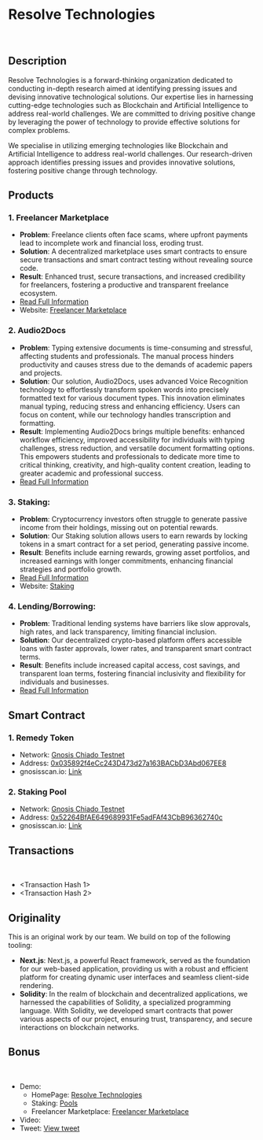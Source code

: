 # Resolve Technologies
 
## Description

Resolve Technologies is a forward-thinking organization dedicated to conducting in-depth research aimed at identifying pressing issues and devising innovative technological solutions. Our expertise lies in harnessing cutting-edge technologies such as Blockchain and Artificial Intelligence to address real-world challenges. We are committed to driving positive change by leveraging the power of technology to provide effective solutions for complex problems.

We specialise in utilizing emerging technologies like Blockchain and Artificial Intelligence to address real-world challenges. Our research-driven approach identifies pressing issues and provides innovative solutions, fostering positive change through technology.

## Products

### 1. Freelancer Marketplace

- **Problem**: Freelance clients often face scams, where upfront payments lead to incomplete work and financial loss, eroding trust.
- **Solution**: A decentralized marketplace uses smart contracts to ensure secure transactions and smart contract testing without revealing source code.
- **Result**: Enhanced trust, secure transactions, and increased credibility for freelancers, fostering a productive and transparent freelance ecosystem.
- [Read Full Information](FreelancerMarketplace.md)
- Website: [Freelancer Marketplace](https://freelance-kaiketsu.vercel.app/)

### 2. Audio2Docs

- **Problem**: Typing extensive documents is time-consuming and stressful, affecting students and professionals. The manual process hinders productivity and causes stress due to the demands of academic papers and projects.
- **Solution**: Our solution, Audio2Docs, uses advanced Voice Recognition technology to effortlessly transform spoken words into precisely formatted text for various document types. This innovation eliminates manual typing, reducing stress and enhancing efficiency. Users can focus on content, while our technology handles transcription and formatting.
- **Result**: Implementing Audio2Docs brings multiple benefits: enhanced workflow efficiency, improved accessibility for individuals with typing challenges, stress reduction, and versatile document formatting options. This empowers students and professionals to dedicate more time to critical thinking, creativity, and high-quality content creation, leading to greater academic and professional success.
- [Read Full Information](Audio2Docs.md)
 
### 3. Staking:
- **Problem**: Cryptocurrency investors often struggle to generate passive income from their holdings, missing out on potential rewards.
- **Solution**: Our Staking solution allows users to earn rewards by locking tokens in a smart contract for a set period, generating passive income.
- **Result**: Benefits include earning rewards, growing asset portfolios, and increased earnings with longer commitments, enhancing financial strategies and portfolio growth.
- [Read Full Information](Staking.md)
- Website: [Staking](https://kaiketsu.vercel.app/pools)

### 4. **Lending/Borrowing**:
- **Problem**: Traditional lending systems have barriers like slow approvals, high rates, and lack transparency, limiting financial inclusion.
- **Solution**: Our decentralized crypto-based platform offers accessible loans with faster approvals, lower rates, and transparent smart contract terms.
- **Result**: Benefits include increased capital access, cost savings, and transparent loan terms, fostering financial inclusivity and flexibility for individuals and businesses.
- [Read Full Information](Lending.md)

## Smart Contract

### 1. Remedy Token
- Network: [Gnosis Chiado Testnet](https://gnosis-chiado.blockscout.com/)
- Address: [0x035892f4eCc243D473d27a163BACbD3Abd067EE8](https://gnosis-chiado.blockscout.com/token/0x035892f4eCc243D473d27a163BACbD3Abd067EE8)
- gnosisscan.io: [Link](https://gnosis-chiado.blockscout.com/token/0x035892f4eCc243D473d27a163BACbD3Abd067EE8)

### 2. Staking Pool
- Network: [Gnosis Chiado Testnet](https://gnosis-chiado.blockscout.com/)
- Address: [0x52264BfAE649689931Fe5adFAf43CbB96362740c](https://gnosis-chiado.blockscout.com/address/0x52264BfAE649689931Fe5adFAf43CbB96362740c)
- gnosisscan.io: [Link](https://gnosis-chiado.blockscout.com/address/0x52264BfAE649689931Fe5adFAf43CbB96362740c)
 
## Transactions
 
- <Transaction Hash 1>
- <Transaction Hash 2>
 
## Originality

This is an original work by our team. We build on top of the following tooling:

- **Next.js**: Next.js, a powerful React framework, served as the foundation for our web-based application, providing us with a robust and efficient platform for creating dynamic user interfaces and seamless client-side rendering.
- **Solidity**: In the realm of blockchain and decentralized applications, we harnessed the capabilities of Solidity, a specialized programming language. With Solidity, we developed smart contracts that power various aspects of our project, ensuring trust, transparency, and secure interactions on blockchain networks.
 
## Bonus
 
- Demo:
  - HomePage: [Resolve Technologies](https://kaiketsu.vercel.app/)
  - Staking: [Pools](https://kaiketsu.vercel.app/pools)
  - Freelancer Marketplace: [Freelancer Marketplace](https://freelance-kaiketsu.vercel.app/)
- Video: <Link>
- Tweet: [View tweet](https://twitter.com/acedotsol/status/1704580016518947189?t=w1UmrHbwgbY2ZQdfredghQ&s=19)
